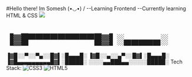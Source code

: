 #Hello there! Im Somesh (•◡•) /
--Learning Frontend
--Currently learning HTML & CSS
![](https://github-readme-stats.vercel.app/api?username=1mlex&theme=radical&hide_border=false&include_all_commits=false&count_private=false)<br/>


# ▐▓█▀▀▀▀▀▀▀▀▀█▓▌░▄▄▄▄▄░
▐▓█░░▀░░▀▄░░█▓▌░█▄▄▄█░
▐▓█░░▄░░▄▀░░█▓▌░█▄▄▄█░
▐▓█▄▄▄▄▄▄▄▄▄█▓▌░█████░
░░░░▄▄███▄▄░░░░░█████░ Tech Stack:
![CSS3](https://img.shields.io/badge/css3-%231572B6.svg?style=for-the-badge&logo=css3&logoColor=white) ![HTML5](https://img.shields.io/badge/html5-%23E34F26.svg?style=for-the-badge&logo=html5&logoColor=white)


<!-- Proudly created with GPRM ( https://gprm.itsvg.in ) -->


